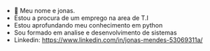 - 👋 Meu nome e jonas.
- Estou a procura de um emprego na area de T.I
- Estou aprofundando meu conhecimento em python 
- Sou formado em analise e desenvolvimento de sistemas
- Linkedin: https://www.linkedin.com/in/jonas-mendes-53069311a/

<!---
jonasjr95/jonasjr95 is a ✨ special ✨ repository because its `README.md` (this file) appears on your GitHub profile.
You can click the Preview link to take a look at your changes.
--->
